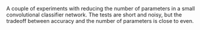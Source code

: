
A couple of experiments with reducing the number of parameters in a small convolutional
classifier network. The tests are short and noisy, but the tradeoff between accuracy
and the number of parameters is close to even.

